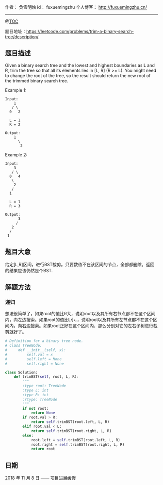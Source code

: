 作者： 负雪明烛
id：	fuxuemingzhu
个人博客：	http://fuxuemingzhu.cn/

---
@[TOC](目录)


题目地址：https://leetcode.com/problems/trim-a-binary-search-tree/description/


## 题目描述

Given a binary search tree and the lowest and highest boundaries as L and R, trim the tree so that all its elements lies in [L, R] (R >= L). You might need to change the root of the tree, so the result should return the new root of the trimmed binary search tree.

Example 1:

    Input: 
        1
       / \
      0   2
    
      L = 1
      R = 2
    
    Output: 
        1
          \
           2

Example 2:

    Input: 
        3
       / \
      0   4
       \
        2
       /
      1
    
      L = 1
      R = 3
    
    Output: 
          3
         / 
       2   
      /
     1

## 题目大意

给定[L,R]区间，进行BST裁剪。只要数值不在该区间的节点，全部都删除。返回的结果应该仍然是个BST.

## 解题方法

### 递归

想法很简单了，如果root的值比R大，说明root以及其所有右节点都不在这个区间内，向左边搜索。如果root的值比L小，，说明root以及其所有左节点都不在这个区间内，向右边搜索。如果root正好在这个区间内，那么分别对它的左右子树进行裁剪就好了。

```python
# Definition for a binary tree node.
# class TreeNode:
#     def __init__(self, x):
#         self.val = x
#         self.left = None
#         self.right = None

class Solution:
    def trimBST(self, root, L, R):
        """
        :type root: TreeNode
        :type L: int
        :type R: int
        :rtype: TreeNode
        """
        if not root:
            return None
        if root.val > R:
            return self.trimBST(root.left, L, R)
        elif root.val < L:
            return self.trimBST(root.right, L, R)
        else:
            root.left = self.trimBST(root.left, L, R)
            root.right = self.trimBST(root.right, L, R)
            return root
```


## 日期

2018 年 11 月 8 日 —— 项目进展缓慢


  [1]: https://assets.leetcode.com/uploads/2018/10/12/island.png
  [2]: https://charlesliuyx.github.io/2018/10/11/%E3%80%90%E7%9B%B4%E8%A7%82%E7%AE%97%E6%B3%95%E3%80%91Egg%20Puzzle%20%E9%B8%A1%E8%9B%8B%E9%9A%BE%E9%A2%98/
